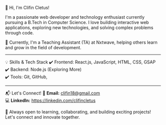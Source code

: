 👋 Hi, I'm Clifin Cletus!

I'm a passionate web developer and technology enthusiast currently pursuing a B.Tech in Computer Science. I love building interactive web applications, exploring new technologies, and solving complex problems through code.  

🚀 Currently, I'm a Teaching Assistant (TA) at Nxtwave, helping others learn and grow in the field of development.  

---

💡 Skills & Tech Stack 
✔️ Frontend: React.js, JavaScript, HTML, CSS, GSAP  
✔️ Backend: Node.js (Exploring More)    
✔️ Tools: Git, GitHub,  

---

📬 Let's Connect!
📧 **Email:** clifin18@gmail.com   
💻 **LinkedIn:** https://linkedin.com/clifincletus

🚀 Always open to learning, collaborating, and building exciting projects! Let's connect and innovate together.  


<!---
ClifinCletus/ClifinCletus is a ✨ special ✨ repository because its `README.md` (this file) appears on your GitHub profile.
You can click the Preview link to take a look at your changes.
--->
